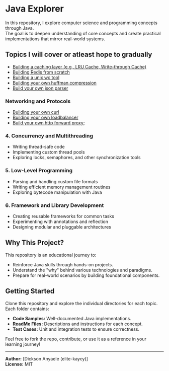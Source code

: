 # Java Explorer

In this repository, I explore computer science and programming concepts through Java.  
The goal is to deepen understanding of core concepts and create practical implementations that mirror real-world systems.

## Topics I will cover or atleast hope to gradually

- [Building a caching layer (e.g., LRU Cache, Write-through Cache)](./build-your-own-simple-cache/)
- [Building Redis from scratch](./build-your-own-redis/)
- [Building a unix wc tool](./build-your-own-unix-wc/)
- [Building your own huffman compression](./build-your-own-huffman-compression/)
- [Build your own json parser](./build-your-own-json-parser/)

###  Networking and Protocols
- [Building your own curl](./build-your-own-curl/)
- [Building your own loadbalancer](./build-your-own-loadbalancer/)
- [Build your own http forward proxy](./build-your-own-http-forward-proxy/);

### 4. Concurrency and Multithreading
- Writing thread-safe code
- Implementing custom thread pools
- Exploring locks, semaphores, and other synchronization tools

### 5. Low-Level Programming
- Parsing and handling custom file formats
- Writing efficient memory management routines
- Exploring bytecode manipulation with Java

### 6. Framework and Library Development
- Creating reusable frameworks for common tasks
- Experimenting with annotations and reflection
- Designing modular and pluggable architectures

## Why This Project?  
This repository is an educational journey to:
- Reinforce Java skills through hands-on projects.
- Understand the "why" behind various technologies and paradigms.
- Prepare for real-world scenarios by building foundational components.

## Getting Started
Clone this repository and explore the individual directories for each topic. Each folder contains:
- **Code Samples:** Well-documented Java implementations.
- **ReadMe Files:** Descriptions and instructions for each concept.
- **Test Cases:** Unit and integration tests to ensure correctness.

Feel free to fork the repo, contribute, or use it as a reference in your learning journey!

---
**Author:** [Dickson Anyaele (elite-kaycy)]  
**License:** MIT

